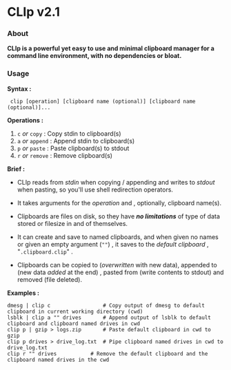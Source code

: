 # CLIp v2.1

### About

**CLIp  is a powerful yet easy to use and minimal clipboard manager for a command line environment, with no dependencies or bloat.**

### Usage

**Syntax :** 

` clip [operation] [clipboard name (optional)] [clipboard name (optional)]...`

**Operations :**

1. `c` _or_ `copy`   : Copy stdin to clipboard(s)
2. `a` _or_ `append` : Append stdin to clipboard(s)
3. `p` _or_ `paste`  : Paste clipboard(s) to stdout
4. `r` _or_ `remove` : Remove clipboard(s)

**Brief :**

- CLIp reads from _stdin_ when copying / appending and writes to _stdout_ when pasting, so you'll use shell redirection operators.

- It takes arguments for the _operation_ and , optionally, clipboard name(s).

- Clipboards are files on disk, so they have **_no limitations_** of type of data stored or filesize in and of themselves.

- It can create and save to named clipboards, and when given no names or given an empty argument (`""`) , it saves to the _default clipboard_ , "`.clipboard.clip`" .
- Clipboards can be copied to (_overwritten_ with new data), appended to (new data _added_ at the end) , pasted from (write contents to stdout) and removed (file deleted).

**Examples :**
```
dmesg | clip c                 # Copy output of dmesg to default clipboard in current working directory (cwd)
lsblk | clip a "" drives       # Append output of lsblk to default clipboard and clipboard named drives in cwd
clip p | gzip > logs.zip       # Paste default clipboard in cwd to gzip
clip p drives > drive_log.txt  # Pipe clipboard named drives in cwd to drive_log.txt 
clip r "" drives	       # Remove the default clipboard and the clipboard named drives in the cwd
```
